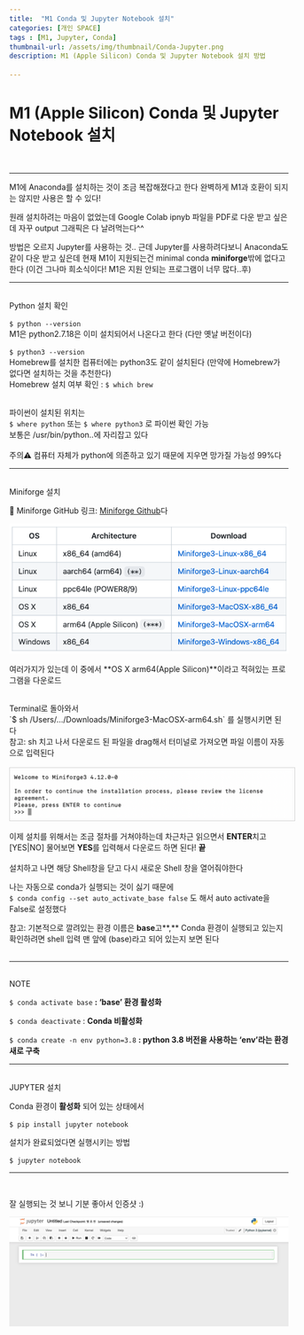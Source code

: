 ```yaml
---
title:  "M1 Conda 및 Jupyter Notebook 설치"
categories: [개인 SPACE]
tags : [M1, Jupyter, Conda]
thumbnail-url: /assets/img/thumbnail/Conda-Jupyter.png
description: M1 (Apple Silicon) Conda 및 Jupyter Notebook 설치 방법

---
```


# M1 (Apple Silicon) Conda 및 Jupyter Notebook 설치
<br>

---

M1에 Anaconda를 설치하는 것이 조금 복잡해졌다고 한다 완벽하게 M1과 호환이 되지는 않지만 사용은 할 수 있다!

원래 설치하려는 마음이 없었는데 Google Colab ipnyb 파일을 PDF로 다운 받고 싶은데 자꾸 output 그래픽은 다 날려먹는다^^

방법은 오르지 Jupyter를 사용하는 것.. 근데 Jupyter를 사용하려다보니 Anaconda도 같이 다운 받고 싶은데 현재 M1이 지원되는건 minimal conda **miniforge**밖에 없다고 한다 (이건 그나마 희소식이다! M1은 지원 안되는 프로그램이 너무 많다..후)

---
<br>

<div class="post-subtitle">Python 설치 확인</div>

`$ python --version`<br>
M1은 python2.7.18은 이미 설치되어서 나온다고 한다 (다만 옛날 버전이다)
<br>

`$ python3 --version`<br>
Homebrew를 설치한 컴퓨터에는 python3도 같이 설치된다 (만약에 Homebrew가 없다면 설치하는 것을 추천한다)
<br>
Homebrew 설치 여부 확인 : `$ which brew`<br>
<br>

파이썬이 설치된 위치는<br>
`$ where python` 또는 `$ where python3` 로 파이썬 확인 가능<br>
보통은 /usr/bin/python..에 자리잡고 있다 <br>
<br>
<span class="highlight-red bold">주의⚠️</span> 컴퓨터 자체가 python에 의존하고 있기 때문에 지우면 망가질 가능성 99%다

---
<br>
<div class="post-subtitle">Miniforge 설치</div>

🏁 Miniforge GitHub 링크: [Miniforge Github](https://github.com/conda-forge/miniforge)다


<img src="/assets/img/SPACE/M1-Conda/f0.png" alt="Figure 1" width="560"/>

여러가지가 있는데 이 중에서 **OS X arm64(Apple Silicon)**이라고 적혀있는 프로그램을 다운로드

<br>
Terminal로 돌아와서<br>
`$ sh /Users/.../Downloads/Miniforge3-MacOSX-arm64.sh` 를 실행시키면 된다<br>
<span class="highlight-red bold">참고</span>: sh 치고 나서 다운로드 된 파일을 drag해서 터미널로 가져오면 파일 이름이 자동으로 입력된다
<br><br>
<img src="/assets/img/SPACE/M1-Conda/f1.png" style="border: 1px solid #D3D3D3; padding: 5px" alt="Figure 1" width="600"/>
<br>

이제 설치를 위해서는 조금 절차를 거쳐야하는데 차근차근 읽으면서 **ENTER**치고 [YES\|NO] 물어보면 **YES**를 입력해서 다운로드 하면 된다! **끝**
<br>
<br>
설치하고 나면 해당 <span class="highlight-red bold">Shell창을 닫고</span> 다시 새로운 Shell 창을 열어줘야한다<br>

나는 자동으로 conda가 실행되는 것이 싫기 때문에 <br>
`$ conda config --set auto_activate_base false` 도 해서 auto activate을 <span class="highlight-red bold">False</span>로 설정했다

<span class="highlight-red bold">참고</span>: 기본적으로 깔려있는 환경 이름은 **base**고**,** Conda 환경이 실행되고 있는지 확인하려면 shell 입력 맨 앞에 (base)라고 되어 있는지 보면 된다
<br><br>

---
<br>
<div class="highlight-red bold">NOTE</div>

`$ conda activate base` **: ‘base’ 환경 활성화**

`$ conda deactivate`  : **Conda 비활성화**

`$ conda create -n env python=3.8` **: python 3.8 버전을 사용하는 ‘env’라는 환경 새로 구축**

---
<br>
<div class="post-subtitle">JUPYTER 설치</div>

Conda 환경이 **활성화** 되어 있는 상태에서 

`$ pip install jupyter notebook`

설치가 완료되었다면 실행시키는 방법

`$ jupyter notebook`

---
<br>

잘 실행되는 것 보니 기분 좋아서 <span class="highlight-red bold" >인증샷 :)</span>

<img src="/assets/img/SPACE/M1-Conda/f2.png" alt="Figure 1" width="800"/>
